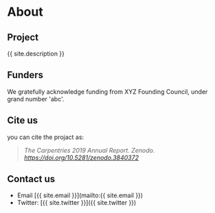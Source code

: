 # About 



## Project

{{ site.description }}

## Funders

We gratefully acknowledge funding from XYZ Founding Council, under grand number 'abc'.

## Cite us

you can cite the projact as:
>	*The Carpentries 2019 Annual Report. Zenodo. https://doi.org/10.5281/zenodo.3840372*

## Contact us
- Email [{{ site.email }}](mailto:{{ site.email }})
- Twitter: [{{ site.twitter }}]({{ site.twitter }})
